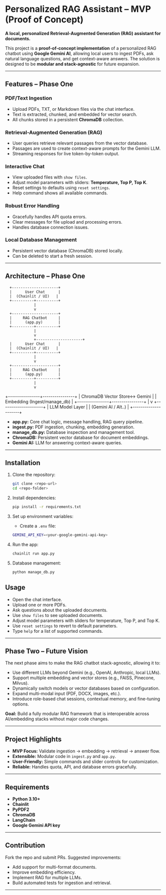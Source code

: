 # Personalized RAG Assistant – MVP (Proof of Concept)

**A local, personalized Retrieval-Augmented Generation (RAG) assistant for documents.**

This project is a **proof-of-concept implementation** of a personalized RAG chatbot using **Google Gemini AI**, allowing local users to ingest PDFs, ask natural language questions, and get context-aware answers. The solution is designed to be **modular and stack-agnostic** for future expansion.

---

## Features – Phase One

### PDF/Text Ingestion
- Upload PDFs, TXT, or Markdown files via the chat interface.
- Text is extracted, chunked, and embedded for vector search.
- All chunks stored in a persistent **ChromaDB** collection.

### Retrieval-Augmented Generation (RAG)
- User queries retrieve relevant passages from the vector database.
- Passages are used to create context-aware prompts for the Gemini LLM.
- Streaming responses for live token-by-token output.

### Interactive Chat
- View uploaded files with `show files`.
- Adjust model parameters with sliders: **Temperature, Top P, Top K**.
- Reset settings to defaults using `reset settings`.
- Help command shows all available commands.

### Robust Error Handling
- Gracefully handles API quota errors.
- Clear messages for file upload and processing errors.
- Handles database connection issues.

### Local Database Management
- Persistent vector database (ChromaDB) stored locally.
- Can be deleted to start a fresh session.

---

## Architecture – Phase One

      +---------------------+
      |      User Chat      |
      |  (Chainlit / UI)   |
      +----------+----------+
                 |
                 v
      +---------------------+
      |     RAG Chatbot     |
      |      (app.py)       |
      +----------+----------+
                 |
                 v
                 +---------------------+
      |      User Chat      |
      |  (Chainlit / UI)   |
      +----------+----------+
                 |
                 v
      +---------------------+
      |     RAG Chatbot     |
      |      (app.py)       |
      +----------+----------+
                 |
                 v
+----------------+----------------+
| ChromaDB Vector Store<-> Gemini |
|   Embedding (Ingest/manage_db)  |
+----------------+----------------+
                 |
                 v
       +---------------------+
       |   LLM Model Layer   |
       | (Gemini AI / Alt..) |
       +---------------------+


* **app.py:** Core chat logic, message handling, RAG query pipeline.
* **ingest.py:** PDF ingestion, chunking, embedding generation.
* **manage_db.py:** Database inspection and management tool.
* **ChromaDB:** Persistent vector database for document embeddings.
* **Gemini AI:** LLM for answering context-aware queries.

---

## Installation

1.  Clone the repository:
    ```bash
    git clone <repo-url>
    cd <repo-folder>
    ```

2.  Install dependencies:
    ```bash
    pip install -r requirements.txt
    ```

3.  Set up environment variables:
    * Create a `.env` file:
    ```bash
    GEMINI_API_KEY=<your-google-gemini-api-key>
    ```

4.  Run the app:
    ```bash
    chainlit run app.py
    ```

5.  Database management:
    ```bash
    python manage_db.py
    ```

## Usage

* Open the chat interface.
* Upload one or more PDFs.
* Ask questions about the uploaded documents.
* Use `show files` to see uploaded documents.
* Adjust model parameters with sliders for temperature, Top P, and Top K.
* Use `reset settings` to revert to default parameters.
* Type `help` for a list of supported commands.

---

## Phase Two – Future Vision

The next phase aims to make the RAG chatbot stack-agnostic, allowing it to:

* Use different LLMs beyond Gemini (e.g., OpenAI, Anthropic, local LLMs).
* Support multiple embedding and vector stores (e.g., FAISS, Pinecone, Milvus).
* Dynamically switch models or vector databases based on configuration.
* Expand multi-modal input (PDF, DOCX, images, etc.).
* Introduce role-based chat sessions, contextual memory, and fine-tuning options.

**Goal:** Build a fully modular RAG framework that is interoperable across AI/embedding stacks without major code changes.

---

## Project Highlights

* **MVP Focus:** Validate ingestion → embedding → retrieval → answer flow.
* **Extensible:** Modular code in `ingest.py` and `app.py`.
* **User-Friendly:** Simple commands and slider controls for customization.
* **Reliable:** Handles quota, API, and database errors gracefully.

---

## Requirements

* **Python 3.10+**
* **Chainlit**
* **PyPDF2**
* **ChromaDB**
* **LangChain**
* **Google Gemini API key**

---

## Contribution

Fork the repo and submit PRs. Suggested improvements:

* Add support for multi-format documents.
* Improve embedding efficiency.
* Implement RAG for multiple LLMs.
* Build automated tests for ingestion and retrieval.

---
